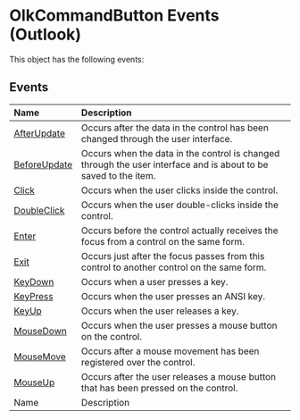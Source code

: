
# OlkCommandButton Events (Outlook)
This object has the following events:

## Events



|**Name**|**Description**|
|:-----|:-----|
| [AfterUpdate](2f968ed1-7043-a3de-8219-927c27e12832.md)|Occurs after the data in the control has been changed through the user interface.|
| [BeforeUpdate](5d3cd45b-2f27-f162-a198-bcabf766591e.md)|Occurs when the data in the control is changed through the user interface and is about to be saved to the item. |
| [Click](3644d443-d319-d0ce-1576-f99c9fbc1152.md)|Occurs when the user clicks inside the control.|
| [DoubleClick](e3578807-1e67-3bc7-d6b0-743c784335aa.md)|Occurs when the user double-clicks inside the control.|
| [Enter](af533f23-e899-3171-51e0-b2bb380ad943.md)|Occurs before the control actually receives the focus from a control on the same form.|
| [Exit](be3f7740-8682-ecc5-3927-dd700f26b49c.md)|Occurs just after the focus passes from this control to another control on the same form.|
| [KeyDown](626f3437-4101-06e9-5041-39fedd38b687.md)|Occurs when a user presses a key.|
| [KeyPress](c742f3e3-56e2-de6c-8ccf-e69a6096e3d5.md)|Occurs when the user presses an ANSI key.|
| [KeyUp](63d8067e-1ec1-324e-e671-aa027bc22ace.md)|Occurs when the user releases a key.|
| [MouseDown](a4822686-ea9b-7dfa-0af1-515e595938f3.md)|Occurs when the user presses a mouse button on the control.|
| [MouseMove](2d489bea-a8b9-bcbc-045e-696d6ef46f1f.md)|Occurs after a mouse movement has been registered over the control.|
| [MouseUp](080bed9d-9fc6-8f17-9e95-b23da2b923fd.md)|Occurs after the user releases a mouse button that has been pressed on the control.|
|Name|Description|
